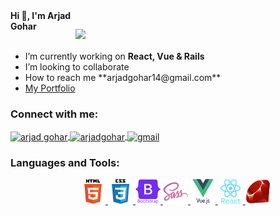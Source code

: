 
<img align="right" width="400" src="https://cdn.dribbble.com/users/1162077/screenshots/3848914/programmer.gif" style="margin-top: 30px;"/>
<b>Hi 👋, I'm Arjad Gohar</b>
<br><br>
<ul>
  <li> I’m currently working on <b>React, Vue & Rails</b></li>
  <li> I’m looking to collaborate </li>
  <li> How to reach me **arjadgohar14@gmail.com**</li>
  <li> <a href="https://65b616c7de5e5f34b72a748c--deft-khapse-6df9c8.netlify.app/"> My Portfolio </a></li>
</ul>

<h3 align="left">Connect with me:</h3>
<p align="left">
  <a href="https://www.linkedin.com/in/arjad/" target="blank">
   <img align="center" src="https://raw.githubusercontent.com/rahuldkjain/github-profile-readme-generator/master/src/images/icons/Social/linked-in-alt.svg" alt="arjad gohar" height="30" width="40" />
  </a>
  <a href="https://instagram.com/arjadgohar" target="blank">
   <img align="center" src="https://raw.githubusercontent.com/rahuldkjain/github-profile-readme-generator/master/src/images/icons/Social/instagram.svg" alt="arjadgohar" height="30" width="40" />
  </a>
  <a href="mailto:arjadgohar14@gmail.com" target="blank">
    <img align="center" src="https://img.icons8.com/color/48/000000/gmail.png" alt="gmail" height="30" width="40" />
  </a>
</p>

<h3 align="left">Languages and Tools:</h3>
<ul align="center">
  <a href="https://www.w3.org/html/" target="_blank"> <img src="https://raw.githubusercontent.com/devicons/devicon/master/icons/html5/html5-original-wordmark.svg" alt="html5" width="40" height="40"/> </a> 
  <a align="right" href="https://www.w3schools.com/css/" target="_blank"> <img src="https://raw.githubusercontent.com/devicons/devicon/master/icons/css3/css3-original-wordmark.svg" alt="css3" width="40" height="40"/> </a> 
  <a href="https://getbootstrap.com" target="_blank"> <img src="https://raw.githubusercontent.com/devicons/devicon/master/icons/bootstrap/bootstrap-plain-wordmark.svg" alt="bootstrap" width="40" height="40"/> </a> 
  <a href="https://sass-lang.com" target="_blank" rel="noreferrer"> <img src="https://raw.githubusercontent.com/devicons/devicon/master/icons/sass/sass-original.svg" alt="sass" width="40" height="40"/> </a> 
  <a href="https://vuejs.org/" target="_blank" rel="noreferrer"> <img src="https://raw.githubusercontent.com/devicons/devicon/master/icons/vuejs/vuejs-original-wordmark.svg" alt="vuejs" width="40" height="40"/> </a> 
  <a href="https://reactjs.org/" target="_blank"> <img src="https://raw.githubusercontent.com/devicons/devicon/master/icons/react/react-original-wordmark.svg" alt="react" width="40" height="40"/> </a> 
  <a href="https://www.ruby-lang.org/en/" target="_blank" rel="noreferrer"> <img src="https://raw.githubusercontent.com/devicons/devicon/master/icons/ruby/ruby-original.svg" alt="ruby" width="40" height="40"/> </a>
</ul>

<br><br><br><br><br>

